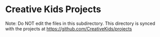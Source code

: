 # Creative Kids Projects
Note: Do NOT edit the files in this subdirectory.
This directory is synced with the projects at https://github.com/CreativeKids/projects
